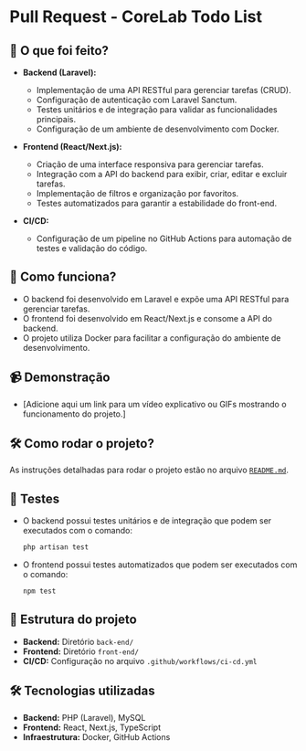 # Pull Request - CoreLab Todo List

## 📝 O que foi feito?

- **Backend (Laravel):**
  - Implementação de uma API RESTful para gerenciar tarefas (CRUD).
  - Configuração de autenticação com Laravel Sanctum.
  - Testes unitários e de integração para validar as funcionalidades principais.
  - Configuração de um ambiente de desenvolvimento com Docker.

- **Frontend (React/Next.js):**
  - Criação de uma interface responsiva para gerenciar tarefas.
  - Integração com a API do backend para exibir, criar, editar e excluir tarefas.
  - Implementação de filtros e organização por favoritos.
  - Testes automatizados para garantir a estabilidade do front-end.

- **CI/CD:**
  - Configuração de um pipeline no GitHub Actions para automação de testes e validação do código.

## 🚀 Como funciona?

- O backend foi desenvolvido em Laravel e expõe uma API RESTful para gerenciar tarefas.
- O frontend foi desenvolvido em React/Next.js e consome a API do backend.
- O projeto utiliza Docker para facilitar a configuração do ambiente de desenvolvimento.

## 📹 Demonstração

- [Adicione aqui um link para um vídeo explicativo ou GIFs mostrando o funcionamento do projeto.]

## 🛠️ Como rodar o projeto?

As instruções detalhadas para rodar o projeto estão no arquivo [`README.md`](README.md).

## 🧪 Testes

- O backend possui testes unitários e de integração que podem ser executados com o comando:
  ```bash
  php artisan test
  ```

- O frontend possui testes automatizados que podem ser executados com o comando:
  ```bash
  npm test
  ```

## 📂 Estrutura do projeto

- **Backend:** Diretório `back-end/`
- **Frontend:** Diretório `front-end/`
- **CI/CD:** Configuração no arquivo `.github/workflows/ci-cd.yml`

## 🛠️ Tecnologias utilizadas

- **Backend:** PHP (Laravel), MySQL
- **Frontend:** React, Next.js, TypeScript
- **Infraestrutura:** Docker, GitHub Actions
   